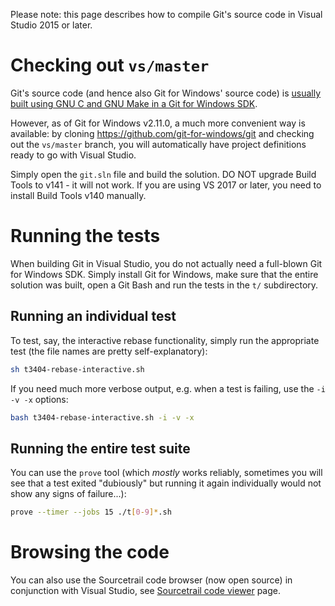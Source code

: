 Please note: this page describes how to compile Git's source code in Visual Studio 2015 or later.

# Checking out `vs/master`

Git's source code (and hence also Git for Windows' source code) is [usually built using GNU C and GNU Make in a Git for Windows SDK](https://github.com/git-for-windows/git/wiki/Building-Git).

However, as of Git for Windows v2.11.0, a much more convenient way is available: by cloning https://github.com/git-for-windows/git and checking out the `vs/master` branch, you will automatically have project definitions ready to go with Visual Studio.

Simply open the `git.sln` file and build the solution. DO NOT upgrade Build Tools to v141 - it will not work. If you are using VS 2017 or later, you need to install Build Tools v140 manually. 

# Running the tests

When building Git in Visual Studio, you do not actually need a full-blown Git for Windows SDK. Simply install Git for Windows, make sure that the entire solution was built, open a Git Bash and run the tests in the `t/` subdirectory.

## Running an individual test

To test, say, the interactive rebase functionality, simply run the appropriate test (the file names are pretty self-explanatory):

```sh
sh t3404-rebase-interactive.sh
```

If you need much more verbose output, e.g. when a test is failing, use the `-i -v -x` options:

```bash
bash t3404-rebase-interactive.sh -i -v -x
```

## Running the entire test suite

You can use the `prove` tool (which *mostly* works reliably, sometimes you will see that a test exited "dubiously" but running it again individually would not show any signs of failure...):

```sh
prove --timer --jobs 15 ./t[0-9]*.sh
```


# Browsing the code

You can also use the Sourcetrail code browser (now open source) in conjunction with Visual Studio, see [Sourcetrail code viewer](https://github.com/git-for-windows/git/wiki/Sourcetrail-code-viewer-and-linkage-to-Visual-Studio,-for-Git) page.